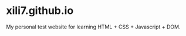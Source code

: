 xili7.github.io
===============

My personal test website for learning HTML + CSS + Javascript + DOM.
